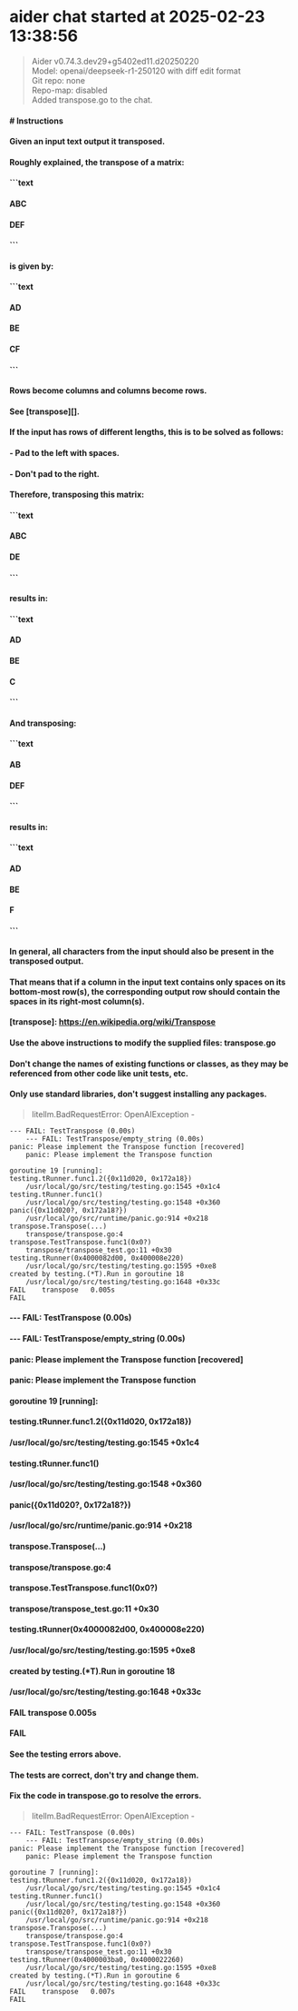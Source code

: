 
# aider chat started at 2025-02-23 13:38:56

> Aider v0.74.3.dev29+g5402ed11.d20250220  
> Model: openai/deepseek-r1-250120 with diff edit format  
> Git repo: none  
> Repo-map: disabled  
> Added transpose.go to the chat.  

#### # Instructions  
####   
#### Given an input text output it transposed.  
####   
#### Roughly explained, the transpose of a matrix:  
####   
#### ```text  
#### ABC  
#### DEF  
#### ```  
####   
#### is given by:  
####   
#### ```text  
#### AD  
#### BE  
#### CF  
#### ```  
####   
#### Rows become columns and columns become rows.  
#### See [transpose][].  
####   
#### If the input has rows of different lengths, this is to be solved as follows:  
####   
#### - Pad to the left with spaces.  
#### - Don't pad to the right.  
####   
#### Therefore, transposing this matrix:  
####   
#### ```text  
#### ABC  
#### DE  
#### ```  
####   
#### results in:  
####   
#### ```text  
#### AD  
#### BE  
#### C  
#### ```  
####   
#### And transposing:  
####   
#### ```text  
#### AB  
#### DEF  
#### ```  
####   
#### results in:  
####   
#### ```text  
#### AD  
#### BE  
####  F  
#### ```  
####   
#### In general, all characters from the input should also be present in the transposed output.  
#### That means that if a column in the input text contains only spaces on its bottom-most row(s), the corresponding output row should contain the spaces in its right-most column(s).  
####   
#### [transpose]: https://en.wikipedia.org/wiki/Transpose  
####   
#### ####  
####   
#### Use the above instructions to modify the supplied files: transpose.go  
#### Don't change the names of existing functions or classes, as they may be referenced from other code like unit tests, etc.  
#### Only use standard libraries, don't suggest installing any packages.  
> litellm.BadRequestError: OpenAIException -  
```
--- FAIL: TestTranspose (0.00s)
    --- FAIL: TestTranspose/empty_string (0.00s)
panic: Please implement the Transpose function [recovered]
	panic: Please implement the Transpose function

goroutine 19 [running]:
testing.tRunner.func1.2({0x11d020, 0x172a18})
	/usr/local/go/src/testing/testing.go:1545 +0x1c4
testing.tRunner.func1()
	/usr/local/go/src/testing/testing.go:1548 +0x360
panic({0x11d020?, 0x172a18?})
	/usr/local/go/src/runtime/panic.go:914 +0x218
transpose.Transpose(...)
	transpose/transpose.go:4
transpose.TestTranspose.func1(0x0?)
	transpose/transpose_test.go:11 +0x30
testing.tRunner(0x4000082d00, 0x400008e220)
	/usr/local/go/src/testing/testing.go:1595 +0xe8
created by testing.(*T).Run in goroutine 18
	/usr/local/go/src/testing/testing.go:1648 +0x33c
FAIL	transpose	0.005s
FAIL

```
#### --- FAIL: TestTranspose (0.00s)  
####     --- FAIL: TestTranspose/empty_string (0.00s)  
#### panic: Please implement the Transpose function [recovered]  
#### 	panic: Please implement the Transpose function  
####   
#### goroutine 19 [running]:  
#### testing.tRunner.func1.2({0x11d020, 0x172a18})  
#### 	/usr/local/go/src/testing/testing.go:1545 +0x1c4  
#### testing.tRunner.func1()  
#### 	/usr/local/go/src/testing/testing.go:1548 +0x360  
#### panic({0x11d020?, 0x172a18?})  
#### 	/usr/local/go/src/runtime/panic.go:914 +0x218  
#### transpose.Transpose(...)  
#### 	transpose/transpose.go:4  
#### transpose.TestTranspose.func1(0x0?)  
#### 	transpose/transpose_test.go:11 +0x30  
#### testing.tRunner(0x4000082d00, 0x400008e220)  
#### 	/usr/local/go/src/testing/testing.go:1595 +0xe8  
#### created by testing.(*T).Run in goroutine 18  
#### 	/usr/local/go/src/testing/testing.go:1648 +0x33c  
#### FAIL	transpose	0.005s  
#### FAIL  
#### ####  
####   
#### See the testing errors above.  
#### The tests are correct, don't try and change them.  
#### Fix the code in transpose.go to resolve the errors.  
> litellm.BadRequestError: OpenAIException -  
```
--- FAIL: TestTranspose (0.00s)
    --- FAIL: TestTranspose/empty_string (0.00s)
panic: Please implement the Transpose function [recovered]
	panic: Please implement the Transpose function

goroutine 7 [running]:
testing.tRunner.func1.2({0x11d020, 0x172a18})
	/usr/local/go/src/testing/testing.go:1545 +0x1c4
testing.tRunner.func1()
	/usr/local/go/src/testing/testing.go:1548 +0x360
panic({0x11d020?, 0x172a18?})
	/usr/local/go/src/runtime/panic.go:914 +0x218
transpose.Transpose(...)
	transpose/transpose.go:4
transpose.TestTranspose.func1(0x0?)
	transpose/transpose_test.go:11 +0x30
testing.tRunner(0x4000003ba0, 0x4000022260)
	/usr/local/go/src/testing/testing.go:1595 +0xe8
created by testing.(*T).Run in goroutine 6
	/usr/local/go/src/testing/testing.go:1648 +0x33c
FAIL	transpose	0.007s
FAIL

```